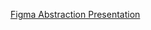[Figma Abstraction Presentation](https://www.figma.com/proto/BoLKwFXNbsz30hWlnTUWxR/DbEscola_Abstraction?node-id=1%3A2&scaling=min-zoom&page-id=0%3A1&starting-point-node-id=1%3A2)
